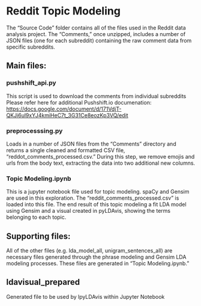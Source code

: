 # Reddit Topic Modeling

The “Source Code” folder contains all of the files used in the Reddit data analysis project. The “Comments,” once unzipped, includes a number of JSON files (one for each subreddit) containing the raw comment data from specific subreddits. 

## Main files:
### pushshift_api.py
This script is used to download the comments from individual subreddits 
Please refer here for additional Pushshift.io documenation: 
https://docs.google.com/document/d/171VdjT-QKJi6ul9xYJ4kmiHeC7t_3G31Ce8eozKp3VQ/edit

### preprocesssing.py
Loads in a number of JSON files from the “Comments” directory and returns a single cleaned and formatted CSV file, “reddot_comments_processed.csv.” During this step, we remove emojis and urls from the body text, extracting the data into two additional new columns.

### Topic Modeling.ipynb
This is a jupyter notebook file used for topic modeling. spaCy and Gensim are used in this exploration. The “reddit_comments_processed.csv” is loaded into this file. The end result of this topic modeling a fit LDA model using Gensim and a visual created in pyLDAvis, showing the terms belonging to each topic.

## Supporting files:

All of the other files (e.g. lda_model_all, unigram_sentences_all) are necessary files generated through the phrase modeling and Gensim LDA modeling processes. These files are generated in “Topic Modeling.ipynb.”

## ldavisual_prepared
Generated file to be used by lpyLDAvis within Jupyter Notebook

